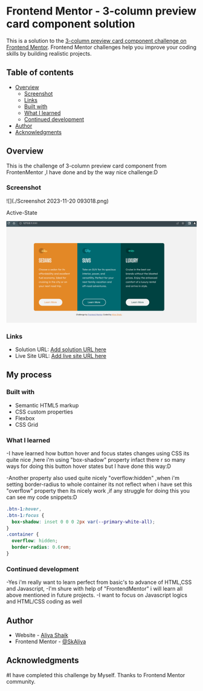 # Frontend Mentor - 3-column preview card component solution

This is a solution to the [3-column preview card component challenge on Frontend Mentor](https://www.frontendmentor.io/challenges/3column-preview-card-component-pH92eAR2-). Frontend Mentor challenges help you improve your coding skills by building realistic projects.

## Table of contents

- [Overview](#overview)
  - [Screenshot](#screenshot)
  - [Links](#links)
  - [Built with](#built-with)
  - [What I learned](#what-i-learned)
  - [Continued development](#continued-development)
- [Author](#author)
- [Acknowledgments](#acknowledgments)

## Overview

This is the challenge of 3-column preview card component from FrontenMentor ,I have done and by the way nice challenge:D

### Screenshot

![](./Screenshot 2023-11-20 093018.png)

Active-State

![](./ActiveScreenshot%202023-11-20%20093042.png)

### Links

- Solution URL: [Add solution URL here](http://127.0.0.1:8080/index.html)
- Live Site URL: [Add live site URL here](https://your-live-site-url.com)

## My process

### Built with

- Semantic HTML5 markup
- CSS custom properties
- Flexbox
- CSS Grid

### What I learned

-I have learned how button hover and focus states changes using CSS its quite nice ,here i'm using "box-shadow" property infact there r so many ways for doing this button hover states but I have done this way:D

-Another property also used quite nicely "overflow:hidden" ,when i'm setting border-radius to whole container its not reflect when i have set this "overflow" property then its nicely work ,if any struggle for doing this you can see my code snippets:D

```css
.btn-1:hover,
.btn-1:focus {
  box-shadow: inset 0 0 0 2px var(--primary-white-all);
}
.container {
  overflow: hidden;
  border-radius: 0.6rem;
}
```

### Continued development

-Yes i'm really want to learn perfect from basic's to advance of HTML,CSS and Javascript,
-I'm shure with help of "FrontendMentor" i will learn all above mentioned in future projects.
-I want to focus on Javascript logics and HTML/CSS coding as well

## Author

- Website - [Aliya Shaik](http://127.0.0.1:8080/index.html)
- Frontend Mentor - [@SkAliya](https://www.frontendmentor.io/profile/SkAliya)

## Acknowledgments

#I have completed this challenge by Myself. Thanks to Frontend Mentor community.
